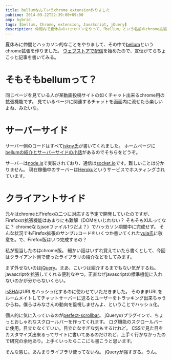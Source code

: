 ```yaml
---
title: bellumなんていうchrome extension作りました
pubtime: 2014-09-22T22:39:00+09:00
amp: hybrid
tags: [bellum, Chrome, extension, JavaScript, jQuery]
description: 仲間内で夏休みのハッカソンをやって、「bellum」という名前のchrome拡張を作りました。某動画投稿サイト風のチャットを、普通のWebページ上で実現するというものです。
---
```


夏休みに仲間とハッカソン的なことをやりまして、その中で[bellum](http://bellum.blanktar.jp/)というchrome拡張を作りました。
[ウェブストアで配信](https://chrome.google.com/webstore/detail/bellum/dnfikobhaldommifkgcfddmjhbljamam)を始めたので、宣伝がてらちょこっと記事を書いてみる。

# そもそもbellumって？
同じページを見ている人が某動画投稿サイトの如くチャット出来るchrome用の拡張機能です。
見ているページに関連するチャットを画面内に流せたら楽しいよね、みたいな。

# サーバーサイド
サーバー側のコードはすべて[jskny氏](https://twitter.com/jskny_tw)が書いてくれました。
ホームページに[bellumの紹介とサーバーサイドの小話](http://www.risdy.net/2014/09/bellum-chrome-extension-bellum-chrome.html)があるのでそちらをどうぞ。

サーバーは[node.js](http://nodejs.jp/)で実装されており、通信は[socket.io](http://socket.io/)です。難しいことは分かりません。
現在稼働中のサーバーは[Heroku](https://www.heroku.com/)というサービスでホスティングされています。

# クライアントサイド
元々はchromeとFirefoxの二つに対応する予定で開発していたのですが、Firefoxの拡張機能はあまりにも難解（DOMをいじれない？ そもそもXULってなに？ chromeならjsonファイル1つだよ？）でハッカソン期間中に完成せず。
そんな状況でもFirefox拡張のサンプルコードをいくつか書いてくれた[yuia氏](https://twitter.com/yuia_rs)に敬意を。で、Firefox版はいつ完成するの？

私が担当したのはchrome版。
細かい話はいずれ覚えていたら書くとして、今回はクライアント側で使ったライブラリの紹介などをしてみます。

まず外せないのは[jQuery](http://jquery.com/)。まあ、こいつは紹介するまでもない気がするね。
javascriptを拡張してくれる便利なやつ。正直なぜjavascriptの標準機能に入れないのかが分からないくらい。

[jsSHA](http://caligatio.github.io/jsSHA/)はURLをハッシュ化するのに使わせていただきました。
そのままURLをルームメイトしてチャットサーバーに送るとユーザーをトラッキング出来ちゃうからね。僕らはみなさんの動向を監視しませんよ、ということでハッシュ化。

個人的に気に入っているのが[perfect-scrollbar](http://noraesae.github.io/perfect-scrollbar/)。
jQueryのプラグインで、ちょっとおしゃれなスクロールバーを作ってくれます。
ログ機能のスクロールバーに使用。目立たなくていい。目立たなすぎな気もするけれど。
CSSで見た目をカスタマイズ出来るってサイトに書いてあるのだけれど、上手く行かなかったので研究の余地あり。上手くいったらここにも書こうと思います。

そんな感じ。あんまりライブラリ使ってないね。
jQueryが強すぎる。うん。
